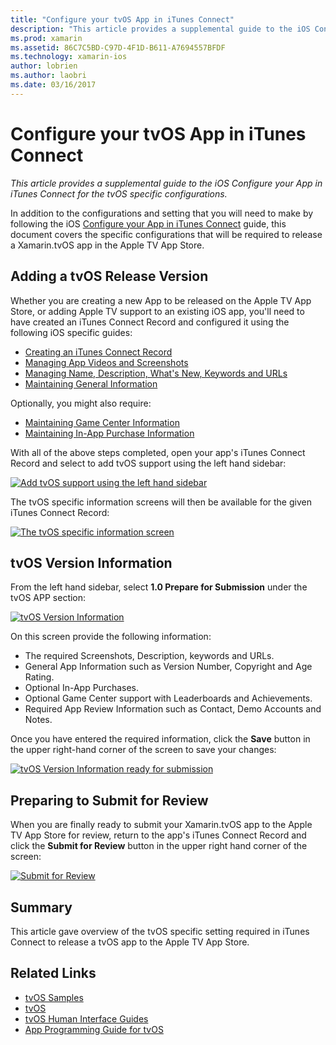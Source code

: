 ```yaml
---
title: "Configure your tvOS App in iTunes Connect"
description: "This article provides a supplemental guide to the iOS Configure your App in iTunes Connect for the tvOS specific configurations."
ms.prod: xamarin
ms.assetid: 86C7C5BD-C97D-4F1D-B611-A7694557BFDF
ms.technology: xamarin-ios
author: lobrien
ms.author: laobri
ms.date: 03/16/2017
---
```


# Configure your tvOS App in iTunes Connect

_This article provides a supplemental guide to the iOS Configure your App in iTunes Connect for the tvOS specific configurations._


In addition to the configurations and setting that you will need to make by following the iOS [Configure your App in iTunes Connect](~/ios/deploy-test/app-distribution/app-store-distribution/itunesconnect.md) guide, this document covers the specific configurations that will be required to release a Xamarin.tvOS app in the Apple TV App Store.

<a name="Adding-a-tvOS-Release-Version" />

## Adding a tvOS Release Version

Whether you are creating a new App to be released on the Apple TV App Store, or adding Apple TV support to an existing iOS app, you'll need to have created an iTunes Connect Record and configured it using the following iOS specific guides:

- [Creating an iTunes Connect Record](~/ios/deploy-test/app-distribution/app-store-distribution/itunesconnect.md#creating)
- [Managing App Videos and Screenshots](~/ios/deploy-test/app-distribution/app-store-distribution/itunesconnect.md#managing)
- [Managing Name, Description, What's New, Keywords and URLs](~/ios/deploy-test/app-distribution/app-store-distribution/itunesconnect.md#metadata)
- [Maintaining General Information](~/ios/deploy-test/app-distribution/app-store-distribution/itunesconnect.md#general)

Optionally, you might also require:

- [Maintaining Game Center Information](~/ios/deploy-test/app-distribution/app-store-distribution/itunesconnect.md#game-center)
- [Maintaining In-App Purchase Information](~/ios/deploy-test/app-distribution/app-store-distribution/itunesconnect.md#iap)

With all of the above steps completed, open your app's iTunes Connect Record and select to add tvOS support using the left hand sidebar:

[![](itunes-connect-images/connect01.png "Add tvOS support using the left hand sidebar")](itunes-connect-images/connect01.png#lightbox)

The tvOS specific information screens will then be available for the given iTunes Connect Record:

[![](itunes-connect-images/connect02.png "The tvOS specific information screen")](itunes-connect-images/connect02.png#lightbox)

<a name="tvOS-Version-Information" />

## tvOS Version Information

From the left hand sidebar, select **1.0 Prepare for Submission** under the tvOS APP section:

[![](itunes-connect-images/connect03.png "tvOS Version Information")](itunes-connect-images/connect03.png#lightbox)

On this screen provide the following information:

- The required Screenshots, Description, keywords and URLs.
- General App Information such as Version Number, Copyright and Age Rating.
- Optional In-App Purchases.
- Optional Game Center support with Leaderboards and Achievements.
- Required App Review Information such as Contact, Demo Accounts and Notes.

Once you have entered the required information, click the **Save** button in the upper right-hand corner of the screen to save your changes:

[![](itunes-connect-images/connect04.png "tvOS Version Information ready for submission")](itunes-connect-images/connect04.png#lightbox)

<a name="Submitting-for-Review" />

## Preparing to Submit for Review

When you are finally ready to submit your Xamarin.tvOS app to the Apple TV App Store for review, return to the app's iTunes Connect Record and click the **Submit for Review** button in the upper right hand corner of the screen:

[![](itunes-connect-images/connect05.png "Submit for Review")](itunes-connect-images/connect05.png#lightbox)

<a name="Summary" />

## Summary

This article gave overview of the tvOS specific setting required in iTunes Connect to release a tvOS app to the Apple TV App Store.



## Related Links

- [tvOS Samples](https://developer.xamarin.com/samples/tvos/all/)
- [tvOS](https://developer.apple.com/tvos/)
- [tvOS Human Interface Guides](https://developer.apple.com/tvos/human-interface-guidelines/)
- [App Programming Guide for tvOS](https://developer.apple.com/library/prerelease/tvos/documentation/General/Conceptual/AppleTV_PG/)
